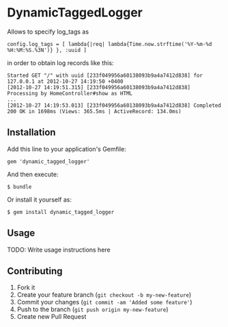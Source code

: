 # DynamicTaggedLogger

Allows to specify log_tags as

    config.log_tags = [ lambda{|req| lambda{Time.now.strftime('%Y-%m-%d %H:%M:%S.%3N')} }, :uuid ]    

in order to obtain log records like this:
    
    Started GET "/" with uuid [233f049956a60138093b9a4a7412d838] for 127.0.0.1 at 2012-10-27 14:19:50 +0400
    [2012-10-27 14:19:51.315] [233f049956a60138093b9a4a7412d838] Processing by HomeController#show as HTML
    ...
    [2012-10-27 14:19:53.013] [233f049956a60138093b9a4a7412d838] Completed 200 OK in 1698ms (Views: 365.5ms | ActiveRecord: 134.0ms)



## Installation

Add this line to your application's Gemfile:

    gem 'dynamic_tagged_logger'

And then execute:

    $ bundle

Or install it yourself as:

    $ gem install dynamic_tagged_logger

## Usage

TODO: Write usage instructions here

## Contributing

1. Fork it
2. Create your feature branch (`git checkout -b my-new-feature`)
3. Commit your changes (`git commit -am 'Added some feature'`)
4. Push to the branch (`git push origin my-new-feature`)
5. Create new Pull Request
